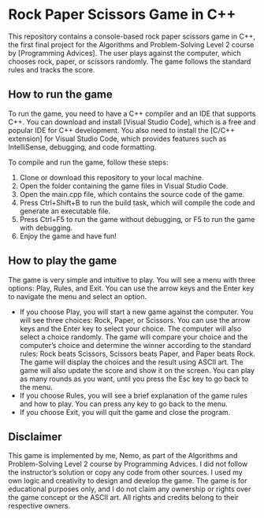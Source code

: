 
# Rock Paper Scissors Game in C++

This repository contains a console-based rock paper scissors game in C++, the first final project for the Algorithms and Problem-Solving Level 2 course by [Programming Advices]. The user plays against the computer, which chooses rock, paper, or scissors randomly. The game follows the standard rules and tracks the score.

## How to run the game

To run the game, you need to have a C++ compiler and an IDE that supports C++. You can download and install [Visual Studio Code], which is a free and popular IDE for C++ development. You also need to install the [C/C++ extension] for Visual Studio Code, which provides features such as IntelliSense, debugging, and code formatting.

To compile and run the game, follow these steps:

1.  Clone or download this repository to your local machine.
2.  Open the folder containing the game files in Visual Studio Code.
3.  Open the main.cpp file, which contains the source code of the game.
4.  Press Ctrl+Shift+B to run the build task, which will compile the code and generate an executable file.
5.  Press Ctrl+F5 to run the game without debugging, or F5 to run the game with debugging.
6.  Enjoy the game and have fun!

## How to play the game

The game is very simple and intuitive to play. You will see a menu with three options: Play, Rules, and Exit. You can use the arrow keys and the Enter key to navigate the menu and select an option.

-   If you choose Play, you will start a new game against the computer. You will see three choices: Rock, Paper, or Scissors. You can use the arrow keys and the Enter key to select your choice. The computer will also select a choice randomly. The game will compare your choice and the computer’s choice and determine the winner according to the standard rules: Rock beats Scissors, Scissors beats Paper, and Paper beats Rock. The game will display the choices and the result using ASCII art. The game will also update the score and show it on the screen. You can play as many rounds as you want, until you press the Esc key to go back to the menu.
-   If you choose Rules, you will see a brief explanation of the game rules and how to play. You can press any key to go back to the menu.
-   If you choose Exit, you will quit the game and close the program.

## Disclaimer
This game is implemented by me, Nemo, as part of the Algorithms and Problem-Solving Level 2 course by Programming Advices. I did not follow the instructor’s solution or copy any code from other sources. I used my own logic and creativity to design and develop the game. The game is for educational purposes only, and I do not claim any ownership or rights over the game concept or the ASCII art. All rights and credits belong to their respective owners.


